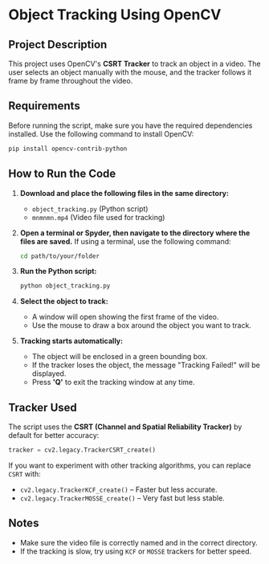 # Object Tracking Using OpenCV

## Project Description
This project uses OpenCV's **CSRT Tracker** to track an object in a video. The user selects an object manually with the mouse, and the tracker follows it frame by frame throughout the video.

## Requirements
Before running the script, make sure you have the required dependencies installed. Use the following command to install OpenCV:
```bash
pip install opencv-contrib-python
```

## How to Run the Code
1. **Download and place the following files in the same directory:**
   - `object_tracking.py` (Python script)
   - `mnmnmn.mp4` (Video file used for tracking)

2. **Open a terminal or Spyder, then navigate to the directory where the files are saved.**
   If using a terminal, use the following command:
   ```bash
   cd path/to/your/folder
   ```

3. **Run the Python script:**
   ```bash
   python object_tracking.py
   ```

4. **Select the object to track:**
   - A window will open showing the first frame of the video.
   - Use the mouse to draw a box around the object you want to track.

5. **Tracking starts automatically:**
   - The object will be enclosed in a green bounding box.
   - If the tracker loses the object, the message "Tracking Failed!" will be displayed.
   - Press **'Q'** to exit the tracking window at any time.

## Tracker Used
The script uses the **CSRT (Channel and Spatial Reliability Tracker)** by default for better accuracy:
```python
tracker = cv2.legacy.TrackerCSRT_create()
```
If you want to experiment with other tracking algorithms, you can replace `CSRT` with:
- `cv2.legacy.TrackerKCF_create()` – Faster but less accurate.
- `cv2.legacy.TrackerMOSSE_create()` – Very fast but less stable.

## Notes
- Make sure the video file is correctly named and in the correct directory.
- If the tracking is slow, try using `KCF` or `MOSSE` trackers for better speed.



